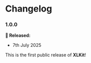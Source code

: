 # Changelog

### 1.0.0

**🎉 Released:**
- 7th July 2025

This is the first public release of **XLKit**!
